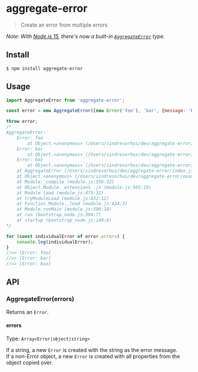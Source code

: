 # aggregate-error

> Create an error from multiple errors

*Note: With [Node.js 15](https://medium.com/@nodejs/node-js-v15-0-0-is-here-deb00750f278), there's now a built-in [`AggregateError`](https://developer.mozilla.org/en-US/docs/Web/JavaScript/Reference/Global_Objects/AggregateError) type.*

## Install

```
$ npm install aggregate-error
```

## Usage

```js
import AggregateError from 'aggregate-error';

const error = new AggregateError([new Error('foo'), 'bar', {message: 'baz'}]);

throw error;
/*
AggregateError:
    Error: foo
        at Object.<anonymous> (/Users/sindresorhus/dev/aggregate-error/example.js:3:33)
    Error: bar
        at Object.<anonymous> (/Users/sindresorhus/dev/aggregate-error/example.js:3:13)
    Error: baz
        at Object.<anonymous> (/Users/sindresorhus/dev/aggregate-error/example.js:3:13)
    at AggregateError (/Users/sindresorhus/dev/aggregate-error/index.js:19:3)
    at Object.<anonymous> (/Users/sindresorhus/dev/aggregate-error/example.js:3:13)
    at Module._compile (module.js:556:32)
    at Object.Module._extensions..js (module.js:565:10)
    at Module.load (module.js:473:32)
    at tryModuleLoad (module.js:432:12)
    at Function.Module._load (module.js:424:3)
    at Module.runMain (module.js:590:10)
    at run (bootstrap_node.js:394:7)
    at startup (bootstrap_node.js:149:9)
*/

for (const individualError of error.errors) {
	console.log(individualError);
}
//=> [Error: foo]
//=> [Error: bar]
//=> [Error: baz]
```

## API

### AggregateError(errors)

Returns an `Error`.

#### errors

Type: `Array<Error|object|string>`

If a string, a new `Error` is created with the string as the error message.\
If a non-Error object, a new `Error` is created with all properties from the object copied over.
